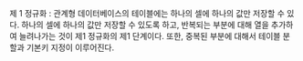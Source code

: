 제 1 정규화 : 관계형 데이터베이스의 테이블에는 하나의 셀에 하나의 값만 저장할 수 있다. 하나의 셀에 하나의 값만 저장할 수 있도록 하고, 반복되는 부분에 대해 열을 추가하여 늘려나가는 것이 제1 정규화의 제1 단계이다.
또한, 중복된 부분에 대해서 테이블 분할과 기본키 지정이 이루어진다.
